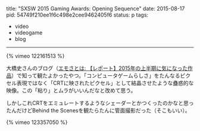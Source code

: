 title: "SXSW 2015 Gaming Awards: Opening Sequence"
date: 2015-08-17
pid: 54749f210ee1f6c498e2cee9462405f6
status: p
tags:
- video
- videogame
- blog
---

{% vimeo 122161513 %}

大橋史さんのブログ（[エモさとは: 【レポート】2015年の上半期に気になった作品][1]）で知って観たよかったやつ。「コンピュータゲームらしさ」をたんなるピクセル表現ではなく「CRTに映されたピクセル」として結晶させたような蠱惑的な映像。この「粘り」とムラがいいんだなと改めて思う。

しかしこれCRTをエミュレートするようなシェーダーとかつくったのかなと思ったんだけどBehind the Scenesを観たらたんに管面撮影だった（そこもいい）。

{% vimeo 123357050 %}

[1]:	http://ohashitakashi.blogspot.jp/2015/07/2015.html
